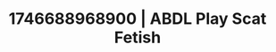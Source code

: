 ---
categories:
- Intimate rebellion
- Immersive erotica
- AI-generated
- Deep intimacy
- Body positivity
- Sensual choreography
- ASMR
- Cosplay
image: /assets/images/1746688968900.jpg
layout: post
seo:
  description: Featured content with exclusive ABDL Play, Scat Fetish. HD images available.
  keywords: ABDL Play, Scat Fetish
  og_image: /assets/images/1746688968900.jpg
  schema_type: VisualArtwork
tags:
- ABDL Play
- '#1746688968900'
- Scat Fetish
title: 1746688968900 | ABDL Play Scat Fetish
---